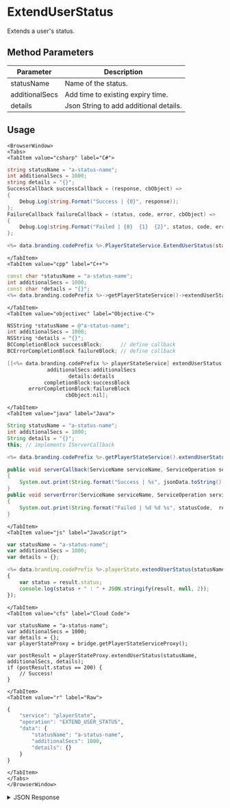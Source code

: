 # ExtendUserStatus

Extends a user's status.

<PartialServop service_name="playerState" operation_name="EXTEND_USER_STATUS" />

## Method Parameters
Parameter | Description
--------- | -----------
statusName | Name of the status.
additionalSecs | Add time to existing expiry time. 
details | Json String to add additional details.

## Usage

```mdx-code-block
<BrowserWindow>
<Tabs>
<TabItem value="csharp" label="C#">
```

```csharp
string statusName = "a-status-name";
int additionalSecs = 1000;
string details = "{}";
SuccessCallback successCallback = (response, cbObject) =>
{
    Debug.Log(string.Format("Success | {0}", response));
};
FailureCallback failureCallback = (status, code, error, cbObject) =>
{
    Debug.Log(string.Format("Failed | {0}  {1}  {2}", status, code, error));
};

<%= data.branding.codePrefix %>.PlayerStateService.ExtendUserStatus(statusName, additionalSecs, details, successCallback, failureCallback);
```

```mdx-code-block
</TabItem>
<TabItem value="cpp" label="C++">
```

```cpp
const char *statusName = "a-status-name";
int additionalSecs = 1000;
const char *details = "{}";
<%= data.branding.codePrefix %>->getPlayerStateService()->extendUserStatus(statusName, additionalSecs, details, this);
```

```mdx-code-block
</TabItem>
<TabItem value="objectivec" label="Objective-C">
```

```objectivec
NSString *statusName = @"a-status-name";
int additionalSecs = 1000;
NSString *details = "{}";
BCCompletionBlock successBlock;      // define callback
BCErrorCompletionBlock failureBlock; // define callback

[[<%= data.branding.codePrefix %> playerStateService] extendUserStatus:statusName
             additionalSecs:additionalSecs
                    details:details
            completionBlock:successBlock
       errorCompletionBlock:failureBlock
                   cbObject:nil];
```

```mdx-code-block
</TabItem>
<TabItem value="java" label="Java">
```

```java
String statusName = "a-status-name";
int additionalSecs = 1000;
String details = "{}";
this; // implements IServerCallback

<%= data.branding.codePrefix %>.getPlayerStateService().extendUserStatus(statusName, additionalSecs, details, this);

public void serverCallback(ServiceName serviceName, ServiceOperation serviceOperation, JSONObject jsonData)
{
    System.out.print(String.format("Success | %s", jsonData.toString()));
}
public void serverError(ServiceName serviceName, ServiceOperation serviceOperation, int statusCode, int reasonCode, String jsonError)
{
    System.out.print(String.format("Failed | %d %d %s", statusCode,  reasonCode, jsonError.toString()));
}
```

```mdx-code-block
</TabItem>
<TabItem value="js" label="JavaScript">
```

```javascript
var statusName = "a-status-name";
var additionalSecs = 1000;
var details = {};

<%= data.branding.codePrefix %>.playerState.extendUserStatus(statusName, additionalSecs, details, result =>
{
    var status = result.status;
    console.log(status + " : " + JSON.stringify(result, null, 2));
});
```

```mdx-code-block
</TabItem>
<TabItem value="cfs" label="Cloud Code">
```

```cfscript
var statusName = "a-status-name";
var additionalSecs = 1000;
var details = {};
var playerStateProxy = bridge.getPlayerStateServiceProxy();

var postResult = playerStateProxy.extendUserStatus(statusName, additionalSecs, details);
if (postResult.status == 200) {
    // Success!
}
```

```mdx-code-block
</TabItem>
<TabItem value="r" label="Raw">
```

```r
{
	"service": "playerState",
	"operation": "EXTEND_USER_STATUS",
	"data": {
		"statusName": "a-status-name",
		"additionalSecs": 1000,
		"details": {}
	}
}
```

```mdx-code-block
</TabItem>
</Tabs>
</BrowserWindow>
```

<details>
<summary>JSON Response</summary>

```json
{
  "data": {
    "activeStart": 1567537263623,
    "statusName": "rapidFire",
    "details": {},
    "activeUntil": 1567538323623
  },
  "status": 200
}
```
</details>

